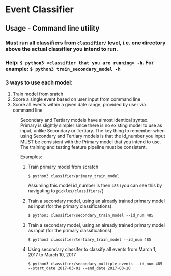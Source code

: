 # Event Classifier
## Usage - Command line utility

### Must run all classifiers from `classifier/` level, i.e. one directory above the actual classifier you intend to run.

### Help: `$ python3 <classifier that you are running> -h`. For example: `$ python3 train_secondary_model -h `

### 3 ways to use each model:

<ol>
<li>Train model from sratch
<li>Score a single event based on user input from command line
<li>Score all events within a given date range, provided by user via command line
<ol>

Secondary and Tertiary models have almost identical syntax. Primary is slightly simpler since there is no existing model to use as input, unlike Secondary or Tertiary. The key thing to remember when using Secondary and Tertiary models is that the id_number you input MUST be consistent with the Primary model that you intend to use. The training and testing feature pipeline must be consistent.

Examples:

<ol>
<li>Train primary model from scratch

    $ python3 classifier/primary_train_model

Assuming this model id_number is then `485` (you can see this by navigating to `pickles/classifiers/`)

<li>Train a secondary model, using an already trained primary model as input (for the primary classifications).
       
    $ python3 classifier/secondary_train_model --id_num 485

<li>Train a secondary model, using an already trained primary model as input (for the primary classifications).
       
    $ python3 classifier/tertiary_train_model --id_num 485

<li>Using secondary classifer to classify all events from March 1, 2017 to March 10, 2017
    
    $ python3 classifier/secondary_multiple_events --id_num 485 --start_date 2017-03-01 --end_date 2017-03-10

</ol>


